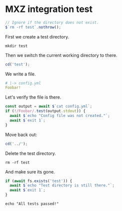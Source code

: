 # MXZ integration test

```typescript
// Ignore if the directory does not exist.
$`rm -rf test`.nothrow();
```

First we create a test directory.

```shell
mkdir test
```

Then we switch the current working directory to there.

```typescript
cd('test');
```

We write a file.

```yaml
# |-> config.yml
Foobar!
```

Let's verify the file is there.

```typescript
const output = await $`cat config.yml`;
if (!/Foobar/.test(output.stdout)) {
  await $`echo "Config file was not created."`;
  await $`exit 1`;
}
```

Move back out:

```typescript
cd('../');
```

Delete the test directory.

```shell
rm -rf test
```

And make sure its gone.

```typescript
if (await fs.exists('test')) {
  await $`echo "Test directory is still there."`;
  await $`exit 1`;
}
```

```shell
echo "All tests passed!"
```
